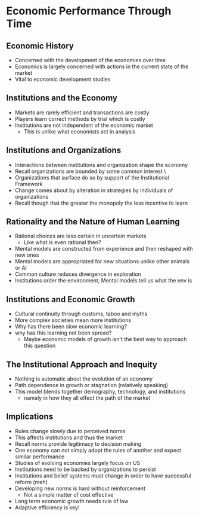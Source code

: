 # Economic Performance Through Time  

## Economic History  
 - Concerned with the development of the economies over time  
 - Economics is largely concerned with actions in the current state of the market  
 - Vital to economic development studies  

## Institutions and the Economy  
 - Markets are rarely efficient and transactions are costly  
 - Players learn correct methods by trial which is costly   
 - Institutions are not independent of the economic market
   - This is unlike what economists act in analysis  

## Institutions and Organizations  
 - Interactions between institutions and organization shape the economy  
 - Recall organizations are bounded by some common interest  \
 - Organizations that surface do so by support of the Institutional Framework  
 - Change comes about by alteration in strategies by individuals of organizations  
 - Recall though that the greater the monopoly the less incentive to learn  

## Rationality and the Nature of Human Learning  
 - Rational choices are less certain in uncertain markets  
   - Like what is even rational then?  
 - Mental models are constructed from experience and then reshaped with new ones  
 - Mental models are appropriated for new situations unlike other animals or AI  
 - Common culture reduces divergence in exploration  
 - Institutions order the environment, Mental models tell us what the env is  

## Institutions and Economic Growth  
 - Cultural continuity through customs, taboo and myths  
 - More complex societies mean more institutions  
 - Why has there been slow economic learning?  
 - why has this learning not been spread?
   - Maybe economic models of growth isn't the best way to approach this question  

## The Institutional Approach and Inequity  
 - Nothing is automatic about the evolution of an economy  
 - Path dependence in growth or stagnation (relatively speaking)  
 - This model blends together demography, technology, and institutions  
   - namely in how they all effect the path of the market  

## Implications  
 - Rules change slowly due to perceived norms  
 - This affects institutions and thus the market  
 - Recall norms provide legitimacy to decision making  
 - One economy can not simply adopt the rules of another and expect similar performance  
 - Studies of evolving economies largely focus on US  
 - Institutions need to be backed by organizations to persist  
 - Institutions and belief systems must change in order to have successful reform (meh)  
 - Developing new norms is hard without reinforcement  
   - Not a simple matter of cost effective  
 - Long term economic growth needs rule of law  
 - Adaptive efficiency is key!  

